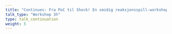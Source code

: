 ```yaml
---
title: "Continues: Fra PoC til Shock! En smidig reaksjonsspill-workshop."
talk_type: "Workshop 3h"
type: talk_continuation
weight: 5
---
```

